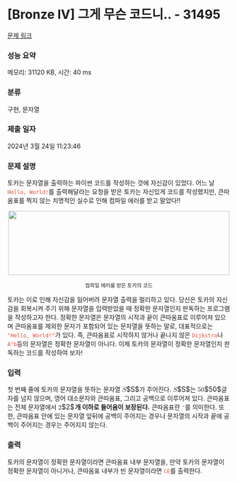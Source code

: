 # [Bronze IV] 그게 무슨 코드니.. - 31495 

[문제 링크](https://www.acmicpc.net/problem/31495) 

### 성능 요약

메모리: 31120 KB, 시간: 40 ms

### 분류

구현, 문자열

### 제출 일자

2024년 3월 24일 11:23:46

### 문제 설명

<p>토카는 문자열을 출력하는 파이썬 코드를 작성하는 것에 자신감이 있었다. 어느 날 <code><span data-darkreader-inline-color="" style="color: rgb(231, 76, 60); --darkreader-inline-color: #e95849;">Hello, World!</span></code>를 출력해달라는 요청을 받은 토카는 자신있게 코드를 작성했지만, 큰따옴표를 찍지 않는 치명적인 실수로 인해 컴파일 에러를 받고 말았다!!</p>

<p style="text-align: center;"><img alt="" src="https://upload.acmicpc.net/d2d0ac63-8f34-45b0-ae65-9802427da1a1/-/preview/" style="height: 145px; width: 500px;"></p>

<p style="text-align: center;"><small>컴파일 에러를 받은 토카의 코드</small></p>

<p>토카는 이로 인해 자신감을 잃어버려 문자열 출력을 멀리하고 있다. 당신은 토카의 자신감을 회복시켜 주기 위해 문자열을 입력받았을 때 정확한 문자열인지 판독하는 프로그램을 작성하고자 한다. 정확한 문자열은 문자열의 시작과 끝이 큰따옴표로 이루어져 있으며 큰따옴표를 제외한 문자가 포함되어 있는 문자열을 뜻하는 말로, 대표적으로는 <code><span style="color:#e74c3c;">"Hello, World!"</span></code>가 있다. 즉, 큰따옴표로 시작하지 않거나 끝나지 않은 <code><span style="color:#e74c3c;">Dijkstra</span></code>나 <code><span style="color:#e74c3c;">A"b</span></code>등의 문자열은 정확한 문자열이 아니다. 이제 토카의 문자열이 정확한 문자열인지 판독하는 코드를 작성하여 보자!</p>

### 입력 

 <p>첫 번째 줄에 토카의 문자열을 뜻하는 문자열 <mjx-container class="MathJax" jax="CHTML" style="font-size: 109%; position: relative;"><mjx-math class="MJX-TEX" aria-hidden="true"><mjx-mi class="mjx-i"><mjx-c class="mjx-c1D446 TEX-I"></mjx-c></mjx-mi></mjx-math><mjx-assistive-mml unselectable="on" display="inline"><math xmlns="http://www.w3.org/1998/Math/MathML"><mi>S</mi></math></mjx-assistive-mml><span aria-hidden="true" class="no-mathjax mjx-copytext">$S$</span></mjx-container>가 주어진다. <mjx-container class="MathJax" jax="CHTML" style="font-size: 109%; position: relative;"><mjx-math class="MJX-TEX" aria-hidden="true"><mjx-mi class="mjx-i"><mjx-c class="mjx-c1D446 TEX-I"></mjx-c></mjx-mi></mjx-math><mjx-assistive-mml unselectable="on" display="inline"><math xmlns="http://www.w3.org/1998/Math/MathML"><mi>S</mi></math></mjx-assistive-mml><span aria-hidden="true" class="no-mathjax mjx-copytext">$S$</span></mjx-container>는 <mjx-container class="MathJax" jax="CHTML" style="font-size: 109%; position: relative;"><mjx-math class="MJX-TEX" aria-hidden="true"><mjx-mn class="mjx-n"><mjx-c class="mjx-c35"></mjx-c><mjx-c class="mjx-c30"></mjx-c></mjx-mn></mjx-math><mjx-assistive-mml unselectable="on" display="inline"><math xmlns="http://www.w3.org/1998/Math/MathML"><mn>50</mn></math></mjx-assistive-mml><span aria-hidden="true" class="no-mathjax mjx-copytext">$50$</span></mjx-container>글자를 넘지 않으며, 영어 대소문자와 큰따옴표, 그리고 공백으로 이루어져 있다. 큰따옴표는 전체 문자열에서 <mjx-container class="MathJax" jax="CHTML" style="font-size: 109%; position: relative;"><mjx-math class="MJX-TEX" aria-hidden="true"><mjx-mn class="mjx-n"><mjx-c class="mjx-c32"></mjx-c></mjx-mn></mjx-math><mjx-assistive-mml unselectable="on" display="inline"><math xmlns="http://www.w3.org/1998/Math/MathML"><mn>2</mn></math></mjx-assistive-mml><span aria-hidden="true" class="no-mathjax mjx-copytext">$2$</span> </mjx-container><strong>개 이하로 들어옴이 보장된다.</strong> 큰따옴표란 <code><span data-darkreader-inline-color="" style="color: rgb(231, 76, 60); --darkreader-inline-color: #e95849;">"</span></code>를 의미한다. 또한, 큰따옴표 안에 있는 문자열 앞뒤에 공백이 주어지는 경우나 문자열의 시작과 끝에 공백이 주어지는 경우는 주어지지 않는다.</p>

### 출력 

 <p>토카의 문자열이 정확한 문자열이라면 큰따옴표 내부 문자열을, 만약 토카의 문자열이 정확한 문자열이 아니거나, 큰따옴표 내부가 빈 문자열이라면 <code><span style="color:#e74c3c;">CE</span></code>를 출력한다.</p>

